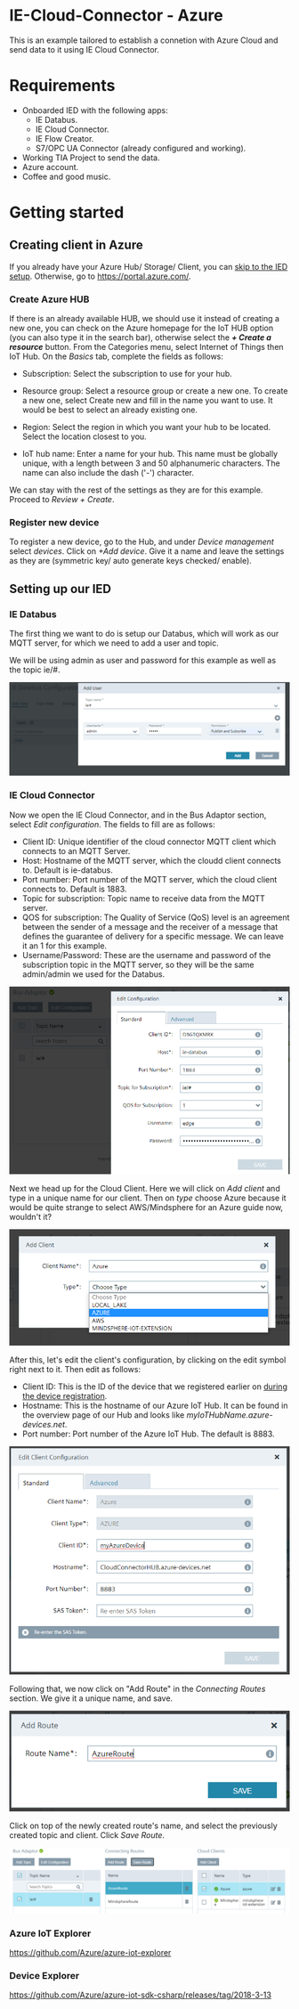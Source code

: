 # IE-Cloud-Connector - Azure

This is an example tailored to establish a connetion with Azure Cloud and send data to it using IE Cloud Connector.

# Requirements

- Onboarded IED with the following apps:
  - IE Databus.
  - IE Cloud Connector.
  - IE Flow Creator.
  - S7/OPC UA Connector (already configured and working).
- Working TIA Project to send the data.
- Azure account.
- Coffee and good music.

# Getting started

## Creating client in Azure

If you already have your Azure Hub/ Storage/ Client, you can [skip to the IED setup](#setting-up-our-ied). Otherwise, go to https://portal.azure.com/. 

### Create Azure HUB

If there is an already available HUB, we should use it instead of creating a new one, you can check on the Azure homepage for the IoT HUB option (you can also type it in the search bar), otherwise select the ***+ Create a resource*** button. From the Categories menu, select Internet of Things then IoT Hub. On the *Basics* tab, complete the fields as follows:

- Subscription: Select the subscription to use for your hub.

- Resource group: Select a resource group or create a new one. To create a new one, select Create new and fill in the name you want to use. It would be best to select an already existing one.

- Region: Select the region in which you want your hub to be located. Select the location closest to you.

- IoT hub name: Enter a name for your hub. This name must be globally unique, with a length between 3 and 50 alphanumeric characters. The name can also include the dash ('-') character.

We can stay with the rest of the settings as they are for this example. Proceed to *Review + Create*.

### Register new device

To register a new device, go to the Hub, and under *Device management* select *devices*. Click on *+Add device*. Give it a name and leave the settings as they are (symmetric key/ auto generate keys checked/ enable).

## Setting up our IED

### IE Databus

The first thing we want to do is setup our Databus, which will work as our MQTT server, for which we need to add a user and topic.

We will be using admin as user and password for this example as well as the topic ie/#.

![Add user](https://github.com/JustCapo/IE-Cloud-Connector.-Azure/blob/main/Images/IE_Databus.png)

### IE Cloud Connector

Now we open the IE Cloud Connector, and in the Bus Adaptor section, select *Edit configuration*.
The fields to fill are as follows:
- Client ID: Unique identifier of the cloud connector MQTT client which connects to an MQTT Server.
- Host: Hostname of the MQTT server, which the cloudd client connects to. Default is ie-databus.
- Port number: Port number of the MQTT server, which the cloud client connects to. Default is 1883.
- Topic for subscription: Topic name to receive data from the MQTT server.
- QOS for subscription: The Quality of Service (QoS) level is an agreement between the sender of a message and the receiver of a message that defines the guarantee of delivery for a specific message. We can leave it an 1 for this example.
- Username/Password: These are the username and password of the subscription topic in the MQTT server, so they will be the same admin/admin we used for the Databus.

![](https://github.com/JustCapo/IE-Cloud-Connector.-Azure/blob/main/Images/IE_CC_Databus.png)

Next we head up for the Cloud Client. Here we will click on *Add client* and type in a unique name for our client. Then on *type* choose Azure because it would be quite strange to select AWS/Mindsphere for an Azure guide now, wouldn't it?

![](https://github.com/JustCapo/IE-Cloud-Connector.-Azure/blob/main/Images/IE_CC_Client.png)

After this, let's edit the client's configuration, by clicking on the edit symbol right next to it. Then edit as follows:
- Client ID: This is the ID of the device that we registered earlier on [during the device registration](register-new-device).
- Hostname: This is the hostname of our Azure IoT Hub. It can be found in the overview page of our Hub and looks like *myIoTHubName.azure-devices.net*.
- Port number: Port number of the Azure IoT Hub. The default is 8883.

![](https://github.com/JustCapo/IE-Cloud-Connector.-Azure/blob/main/Images/IE_CC_ClientConfig.png)

Following that, we now click on "Add Route" in the *Connecting Routes* section. We give it a unique name, and save.

![](https://github.com/JustCapo/IE-Cloud-Connector.-Azure/blob/main/Images/IE_CC_AddRoute.png)

Click on top of the newly created route's name, and select the previously created topic and client. Click *Save Route*.

![](https://github.com/JustCapo/IE-Cloud-Connector.-Azure/blob/main/Images/IE_CC_SaveRoute.png)

### Azure IoT Explorer

https://github.com/Azure/azure-iot-explorer

### Device Explorer

https://github.com/Azure/azure-iot-sdk-csharp/releases/tag/2018-3-13

